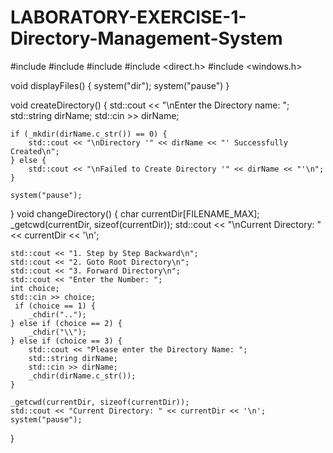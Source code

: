 # LABORATORY-EXERCISE-1-Directory-Management-System
#include <iostream>
#include <cstdio>
#include <cstdlib>
#include <direct.h>
#include <windows.h>

void displayFiles() {
system("dir");
system("pause")
}

void createDirectory() {
    std::cout << "\nEnter the Directory name: ";
    std::string dirName;
    std::cin >> dirName;

    if (_mkdir(dirName.c_str()) == 0) {
        std::cout << "\nDirectory '" << dirName << "' Successfully Created\n";
    } else {
        std::cout << "\nFailed to Create Directory '" << dirName << "'\n";
    }

    system("pause");
    
}
void changeDirectory() {
    char currentDir[FILENAME_MAX];
    _getcwd(currentDir, sizeof(currentDir));
    std::cout << "\nCurrent Directory: " << currentDir << '\n';

    std::cout << "1. Step by Step Backward\n";
    std::cout << "2. Goto Root Directory\n";
    std::cout << "3. Forward Directory\n";
    std::cout << "Enter the Number: ";
    int choice;
    std::cin >> choice;
     if (choice == 1) {
        _chdir("..");
    } else if (choice == 2) {
        _chdir("\\");
    } else if (choice == 3) {
        std::cout << "Please enter the Directory Name: ";
        std::string dirName;
        std::cin >> dirName;
        _chdir(dirName.c_str());
    }

    _getcwd(currentDir, sizeof(currentDir));
    std::cout << "Current Directory: " << currentDir << '\n';
    system("pause");
}


    
